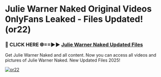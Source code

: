 # Julie Warner Naked Original Videos 0nlyFans Leaked - Files Updated! (or22)

<h3>🔴 CLICK HERE 🌐==►► <a href="https://tinyurl.com/yckcrads" rel="nofollow">Julie Warner Naked Updated Files</a></h3>

Get Julie Warner Naked and all content. Now you can access all videos and pictures of Julie Warner Naked. New Updated Files 2025!

[![or22](https://i.imgur.com/hpKpOFt.gif)](https://tinyurl.com/yckcrads)
